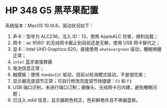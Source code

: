 # HP 348 G5 黑苹果配置

系统版本：MacOS 10.14.6，驱动状况如下：

1. 声卡：型号为 ALC236，注入 ID：13，使用 AppleALC 仿冒，顺利加载；
2. 网卡：ac 9560` 的无线网卡截止到目前还是无解，使用 USB 网卡替代之；
3. 显卡：Intel UHD Graphics 620，直接使用 `whatevergreen` 驱动，睡眠唤醒正常；
4. `intel` 蓝牙直接屏蔽
5. 电池信息正常；
6. 触摸板：使用 `VoodooI2C` 驱动，目前以轮询模式驱动，不是很完美；
7. 显示器亮度调节正常；可自行修改亮度调节快捷键：`F2` 和 `F3`
8. USB 端口识别，未进行端口订制；摄像头、无线网卡已内建，避免睡眠问题；
9. 已注入 edid 信息，显示器颜色校正，色彩鲜艳并且不再偏蓝紫。